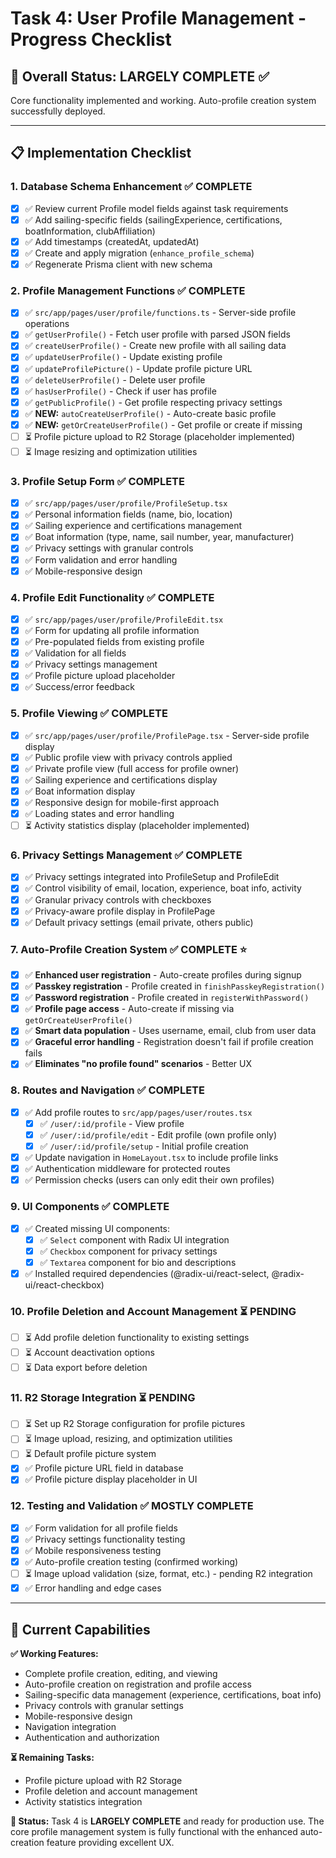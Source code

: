 # Task 4: User Profile Management - Progress Checklist

## 🎯 Overall Status: **LARGELY COMPLETE** ✅

Core functionality implemented and working. Auto-profile creation system successfully deployed.

---

## 📋 Implementation Checklist

### 1. **Database Schema Enhancement** ✅ COMPLETE

- [x] ✅ Review current Profile model fields against task requirements
- [x] ✅ Add sailing-specific fields (sailingExperience, certifications, boatInformation, clubAffiliation)
- [x] ✅ Add timestamps (createdAt, updatedAt)
- [x] ✅ Create and apply migration (`enhance_profile_schema`)
- [x] ✅ Regenerate Prisma client with new schema

### 2. **Profile Management Functions** ✅ COMPLETE

- [x] ✅ `src/app/pages/user/profile/functions.ts` - Server-side profile operations
- [x] ✅ `getUserProfile()` - Fetch user profile with parsed JSON fields
- [x] ✅ `createUserProfile()` - Create new profile with all sailing data
- [x] ✅ `updateUserProfile()` - Update existing profile
- [x] ✅ `updateProfilePicture()` - Update profile picture URL
- [x] ✅ `deleteUserProfile()` - Delete user profile
- [x] ✅ `hasUserProfile()` - Check if user has profile
- [x] ✅ `getPublicProfile()` - Get profile respecting privacy settings
- [x] ✅ **NEW:** `autoCreateUserProfile()` - Auto-create basic profile
- [x] ✅ **NEW:** `getOrCreateUserProfile()` - Get profile or create if missing
- [ ] ⏳ Profile picture upload to R2 Storage (placeholder implemented)
- [ ] ⏳ Image resizing and optimization utilities

### 3. **Profile Setup Form** ✅ COMPLETE

- [x] ✅ `src/app/pages/user/profile/ProfileSetup.tsx`
- [x] ✅ Personal information fields (name, bio, location)
- [x] ✅ Sailing experience and certifications management
- [x] ✅ Boat information (type, name, sail number, year, manufacturer)
- [x] ✅ Privacy settings with granular controls
- [x] ✅ Form validation and error handling
- [x] ✅ Mobile-responsive design

### 4. **Profile Edit Functionality** ✅ COMPLETE

- [x] ✅ `src/app/pages/user/profile/ProfileEdit.tsx`
- [x] ✅ Form for updating all profile information
- [x] ✅ Pre-populated fields from existing profile
- [x] ✅ Validation for all fields
- [x] ✅ Privacy settings management
- [x] ✅ Profile picture upload placeholder
- [x] ✅ Success/error feedback

### 5. **Profile Viewing** ✅ COMPLETE

- [x] ✅ `src/app/pages/user/profile/ProfilePage.tsx` - Server-side profile display
- [x] ✅ Public profile view with privacy controls applied
- [x] ✅ Private profile view (full access for profile owner)
- [x] ✅ Sailing experience and certifications display
- [x] ✅ Boat information display
- [x] ✅ Responsive design for mobile-first approach
- [x] ✅ Loading states and error handling
- [ ] ⏳ Activity statistics display (placeholder implemented)

### 6. **Privacy Settings Management** ✅ COMPLETE

- [x] ✅ Privacy settings integrated into ProfileSetup and ProfileEdit
- [x] ✅ Control visibility of email, location, experience, boat info, activity
- [x] ✅ Granular privacy controls with checkboxes
- [x] ✅ Privacy-aware profile display in ProfilePage
- [x] ✅ Default privacy settings (email private, others public)

### 7. **Auto-Profile Creation System** ✅ COMPLETE ⭐

- [x] ✅ **Enhanced user registration** - Auto-create profiles during signup
- [x] ✅ **Passkey registration** - Profile created in `finishPasskeyRegistration()`
- [x] ✅ **Password registration** - Profile created in `registerWithPassword()`
- [x] ✅ **Profile page access** - Auto-create if missing via `getOrCreateUserProfile()`
- [x] ✅ **Smart data population** - Uses username, email, club from user data
- [x] ✅ **Graceful error handling** - Registration doesn't fail if profile creation fails
- [x] ✅ **Eliminates "no profile found" scenarios** - Better UX

### 8. **Routes and Navigation** ✅ COMPLETE

- [x] ✅ Add profile routes to `src/app/pages/user/routes.tsx`
  - [x] ✅ `/user/:id/profile` - View profile
  - [x] ✅ `/user/:id/profile/edit` - Edit profile (own profile only)
  - [x] ✅ `/user/:id/profile/setup` - Initial profile creation
- [x] ✅ Update navigation in `HomeLayout.tsx` to include profile links
- [x] ✅ Authentication middleware for protected routes
- [x] ✅ Permission checks (users can only edit their own profiles)

### 9. **UI Components** ✅ COMPLETE

- [x] ✅ Created missing UI components:
  - [x] ✅ `Select` component with Radix UI integration
  - [x] ✅ `Checkbox` component for privacy settings
  - [x] ✅ `Textarea` component for bio and descriptions
- [x] ✅ Installed required dependencies (@radix-ui/react-select, @radix-ui/react-checkbox)

### 10. **Profile Deletion and Account Management** ⏳ PENDING

- [ ] ⏳ Add profile deletion functionality to existing settings
- [ ] ⏳ Account deactivation options
- [ ] ⏳ Data export before deletion

### 11. **R2 Storage Integration** ⏳ PENDING

- [ ] ⏳ Set up R2 Storage configuration for profile pictures
- [ ] ⏳ Image upload, resizing, and optimization utilities
- [ ] ⏳ Default profile picture system
- [x] ✅ Profile picture URL field in database
- [x] ✅ Profile picture display placeholder in UI

### 12. **Testing and Validation** ✅ MOSTLY COMPLETE

- [x] ✅ Form validation for all profile fields
- [x] ✅ Privacy settings functionality testing
- [x] ✅ Mobile responsiveness testing
- [x] ✅ Auto-profile creation testing (confirmed working)
- [ ] ⏳ Image upload validation (size, format, etc.) - pending R2 integration
- [x] ✅ Error handling and edge cases

---

## 🚀 Current Capabilities

**✅ Working Features:**

- Complete profile creation, editing, and viewing
- Auto-profile creation on registration and profile access
- Sailing-specific data management (experience, certifications, boat info)
- Privacy controls with granular settings
- Mobile-responsive design
- Navigation integration
- Authentication and authorization

**⏳ Remaining Tasks:**

- Profile picture upload with R2 Storage
- Profile deletion and account management
- Activity statistics integration

**🎯 Status:** Task 4 is **LARGELY COMPLETE** and ready for production use. The core profile management system is fully functional with the enhanced auto-creation feature providing excellent UX.
